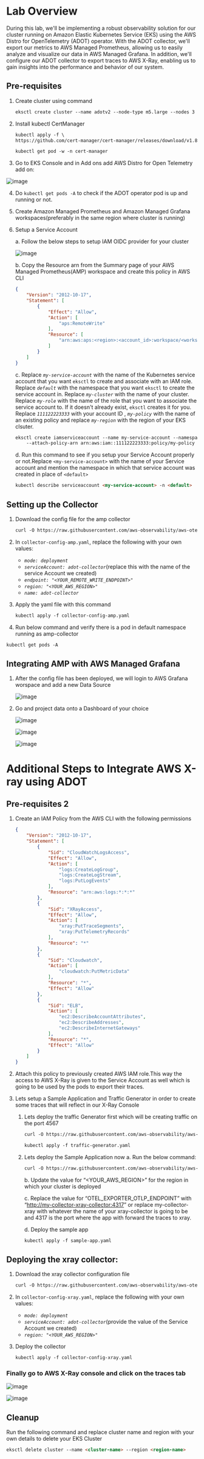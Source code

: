 # Lab Overview 

During this lab, we'll be implementing a robust observability solution for our cluster running on Amazon Elastic Kubernetes Service (EKS) using the AWS Distro for OpenTelemetry (ADOT) operator. With the ADOT collector, we'll export our metrics to AWS Managed Prometheus, allowing us to easily analyze and visualize our data in AWS Managed Grafana. In addition, we'll configure our ADOT collector to export traces to AWS X-Ray, enabling us to gain insights into the performance and behavior of our system.

   ## Pre-requisites

1. Create cluster using command
    
    ```html
    eksctl create cluster --name adotv2 --node-type m5.large --nodes 3 --region us-east-1
    ```
    
2. Install kubectl CertManager
    
    ```html
    kubectl apply -f \
    https://github.com/cert-manager/cert-manager/releases/download/v1.8.2/cert-manager.yaml
    ```
    
    ```html
    kubectl get pod -w -n cert-manager
    ```
    
3. Go to EKS Console and in Add ons add AWS Distro for Open Telemetry add on:

![image](https://user-images.githubusercontent.com/79714302/230729016-473456ca-cfc4-436e-8b9f-e720c2694454.png)


4. Do `kubectl get pods -A` to check if the ADOT operator pod is up and running or not.
5. Create Amazon Managed Prometheus and Amazon Managed Grafana workspaces(preferably in the same region where cluster is running)
6. Setup a Service Account

    a. Follow the below steps to setup IAM OIDC provider for your cluster
    
    ![image](https://user-images.githubusercontent.com/79714302/230728938-ae6f153b-2236-4437-9cc8-fa28f15fcaf7.png)

    
    b. Copy the Resource arn from the Summary page of your AWS Managed Prometheus(AMP) workspace and create this policy in AWS CLI
    
    ```json
    {
        "Version": "2012-10-17",
        "Statement": [
            {
                "Effect": "Allow",
                "Action": [
                    "aps:RemoteWrite"
                ],
                "Resource": [
                    "arn:aws:aps:<region>:<account_id>:workspace/<workspace ID>"
                ]
            }
        ]
    }
    ```
    
    c. Replace *`my-service-account`* with the name of the Kubernetes service account that you want `eksctl` to create and associate with an IAM role. Replace *`default`* with the namespace that you want `eksctl` to create the service account in. Replace *`my-cluster`* with the name of your cluster. Replace *`my-role`* with the name of the role that you want to associate the service account to. If it doesn't already exist, `eksctl` creates it for you. Replace *`111122223333`* with your account ID , *`my-policy`* with the name of an existing policy and replace *`my-region`* with the region of your EKS clsuter.
    
    ```html
    eksctl create iamserviceaccount --name my-service-account --namespace default --cluster my-cluster --region my-region --role-name "my-role" \
        --attach-policy-arn arn:aws:iam::111122223333:policy/my-policy --approve
    ```
    
    d. Run this command to see if you setup your Service Account properly or not.Replace `<my-service-account>` with the name of your Service account and mention the namespace in which that service account was created in place of `<default>`
    
    ```html
    kubectl describe serviceaccount <my-service-account> -n <default>
    ```
    

## Setting up the Collector

1. Download the config file for the amp collector
    
    ```html
    curl -O https://raw.githubusercontent.com/aws-observability/aws-otel-community/master/sample-configs/operator/collector-config-amp.yaml
    ```
    
2. In `collector-config-amp.yaml`, replace the following with your own values:
    - *`mode: deployment`*
    - *`serviceAccount: adot-collector`*(replace this with the name of the service Account we created)
    - *`endpoint: "<YOUR_REMOTE_WRITE_ENDPOINT>"`*
    - *`region: "<YOUR_AWS_REGION>"`*
    - *`name: adot-collector`* 
3. Apply the yaml file with this command
    
    ```html
    kubectl apply -f collector-config-amp.yaml
    ```
    
4. Run below command and verify there is a pod in default namespace running as amp-collector

```html
kubectl get pods -A
```

## Integrating AMP with AWS Managed Grafana

1. After the config file has been deployed, we will login to AWS Grafana worspace and add a new Data Source
    
    ![image](https://user-images.githubusercontent.com/79714302/230540493-9b1a7437-ba52-43bd-9b93-695af8cc01f3.png)
    
2. Go and project data onto a Dashboard of your choice
    
    ![image](https://user-images.githubusercontent.com/79714302/230540527-63ecc6f2-ef8d-496e-8da4-039e67fc7100.png)
    
    ![image](https://user-images.githubusercontent.com/79714302/230540562-7ff592bb-2cd9-4572-bcc1-846b75ae2f1e.png)
    
    ![image](https://user-images.githubusercontent.com/79714302/230540587-a2abb0ae-4aca-44ee-85bc-b13b85c50078.png)
    

# Additional Steps to Integrate AWS X-ray using ADOT

## Pre-requisites 2

1. Create an IAM Policy from the AWS CLI with the following permissions
    
    ```json
    {
        "Version": "2012-10-17",
        "Statement": [
            {
                "Sid": "CloudWatchLogsAccess",
                "Effect": "Allow",
                "Action": [
                    "logs:CreateLogGroup",
                    "logs:CreateLogStream",
                    "logs:PutLogEvents"
                ],
                "Resource": "arn:aws:logs:*:*:*"
            },
            {
                "Sid": "XRayAccess",
                "Effect": "Allow",
                "Action": [
                    "xray:PutTraceSegments",
                    "xray:PutTelemetryRecords"
                ],
                "Resource": "*"
            },
            {
                "Sid": "Cloudwatch",
                "Action": [
                    "cloudwatch:PutMetricData"
                ],
                "Resource": "*",
                "Effect": "Allow"
            },
            {
                "Sid": "ELB",
                "Action": [
                    "ec2:DescribeAccountAttributes",
                    "ec2:DescribeAddresses",
                    "ec2:DescribeInternetGateways"
                ],
                "Resource": "*",
                "Effect": "Allow"
            }
        ]
    }
    ```
    
2. Attach this policy to previously created AWS IAM role.This way the access to AWS X-Ray is given to the Service Account as well which is going to be used by the pods to export their traces.
3. Lets setup a Sample Application and Traffic Generator in order to create some traces that will reflect in our X-Ray Console
  
    1. Lets deploy the traffic Generator first which will be creating traffic on the port 4567
        
        ```html
        curl -O https://raw.githubusercontent.com/aws-observability/aws-otel-community/master/sample-configs/traffic-generator.yaml
        ```
        
        ```html
        kubectl apply -f traffic-generator.yaml
        ```
        
    2. Lets deploy the Sample Application now
        a. Run the below command: 
        
        ```html
        curl -O https://raw.githubusercontent.com/aws-observability/aws-otel-community/master/sample-configs/sample-app.yaml
        ```
        
        b. Update the value for “<YOUR_AWS_REGION>” for the region in which your cluster is deployed
        
        c. Replace the value for “OTEL_EXPORTER_OTLP_ENDPOINT” with “[http://my-collector-xray-collector:4317](http://my-collector-xray-collector:4317/)” or replace my-collector-xray with whatever the name of your xray-collector is going to be and 4317 is the port where the app with forward the traces to xray.
        
        d. Deploy the sample app
        
        ```html
        kubectl apply -f sample-app.yaml
        ```
        

## Deploying the xray collector:


1. Download the xray collector configuration file
    
    ```html
    curl -O https://raw.githubusercontent.com/aws-observability/aws-otel-community/master/sample-configs/operator/collector-config-xray.yaml
    ```
    
2. In `collector-config-xray.yaml`, replace the following with your own values:
    - *`mode: deployment`*
    - *`serviceAccount: adot-collector`*(provide the value of the Service Account we created)
    - *`region: "<YOUR_AWS_REGION>"`*
3. Deploy the collector
    
    ```html
    kubectl apply -f collector-config-xray.yaml
    ```
    

### Finally go to AWS X-Ray console and click on the traces tab

![image](https://user-images.githubusercontent.com/79714302/230540837-136a7d6a-905b-43eb-aebc-aefff32586f0.png)

![image](https://user-images.githubusercontent.com/79714302/230540870-ab4688da-cc1e-41b5-b312-377d636a54aa.png)

## Cleanup
   
   Run the following command and replace cluster name and region with your own details to delete your EKS Cluster
   
   ```html
   eksctl delete cluster --name <cluster-name> --region <region-name>
   ```
   
